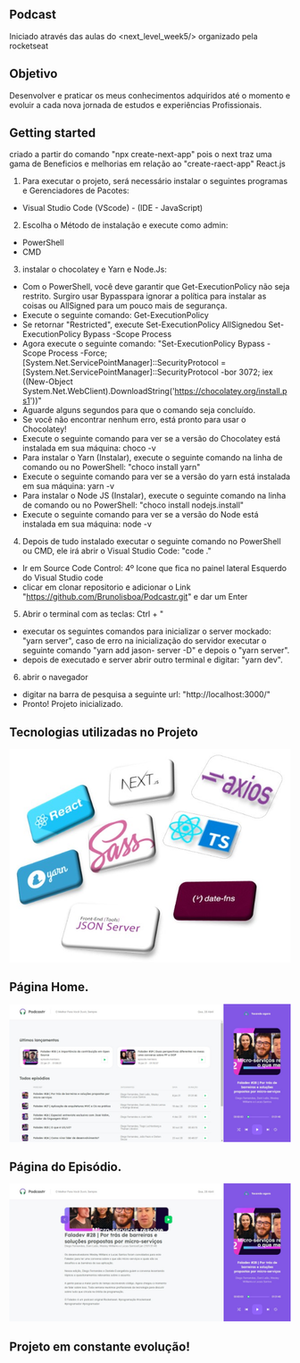 ## Podcast
Iniciado através das aulas do <next_level_week5/> organizado pela rocketseat 

## Objetivo
Desenvolver e praticar os meus conhecimentos adquiridos até o momento e evoluir a cada nova jornada de estudos e experiências Profissionais.

## Getting started
criado a partir do comando "npx create-next-app" pois o next traz uma gama de Beneficios e melhorias em relação ao "create-raect-app" React.js

1. Para executar o projeto, será necessário instalar o seguintes programas e Gerenciadores de Pacotes:
* Visual Studio Code (VScode) - (IDE - JavaScript)

2. Escolha o Método de instalação e execute como admin:
* PowerShell
* CMD

3. instalar o chocolatey e Yarn e Node.Js:
* Com o PowerShell, você deve garantir que Get-ExecutionPolicy não seja restrito. Surgiro usar Bypasspara ignorar a política para instalar as coisas ou AllSigned para um           pouco mais de segurança.
* Execute o seguinte comando: Get-ExecutionPolicy
* Se retornar "Restricted", execute Set-ExecutionPolicy AllSignedou Set-ExecutionPolicy Bypass -Scope Process
* Agora execute o seguinte comando: "Set-ExecutionPolicy Bypass -Scope Process -Force; [System.Net.ServicePointManager]::SecurityProtocol =                             [System.Net.ServicePointManager]::SecurityProtocol -bor 3072; iex ((New-Object System.Net.WebClient).DownloadString('https://chocolatey.org/install.ps1'))"
* Aguarde alguns segundos para que o comando seja concluído.
* Se você não encontrar nenhum erro, está pronto para usar o Chocolatey!
* Execute o seguinte comando para ver se a versão do Chocolatey está instalada em sua máquina: choco -v
* Para instalar o Yarn (Instalar), execute o seguinte comando na linha de comando ou no PowerShell: "choco install yarn"
* Execute o seguinte comando para ver se a versão do yarn está instalada em sua máquina: yarn -v
* Para instalar o Node JS (Instalar), execute o seguinte comando na linha de comando ou no PowerShell: "choco install nodejs.install"
* Execute o seguinte comando para ver se a versão do Node está instalada em sua máquina: node -v
  
4. Depois de tudo instalado executar o seguinte comando no PowerShell ou CMD, ele irá abrir o Visual Studio Code: "code ."
* Ir em Source Code Control: 4º Icone que fica no painel lateral Esquerdo do Visual Studio code
* clicar em clonar repositorio e adicionar o Link "https://github.com/Brunolisboa/Podcastr.git" e dar um Enter

5. Abrir o terminal com as teclas: Ctrl + " 
* executar os seguintes comandos para inicializar o server mockado: "yarn server", caso de erro na inicialização do servidor executar o seguinte comando "yarn add jason-           server -D" e depois o "yarn server".
* depois de executado e server abrir outro terminal e digitar: "yarn dev".
  
6. abrir o navegador 
* digitar na barra de pesquisa a seguinte url: "http://localhost:3000/"
* Pronto! Projeto inicializado.
  
## Tecnologias utilizadas no Projeto 
![](/imgs_git/stacks.jpg)

## Página Home. 
![](/imgs_git/PodcastrHome.jpg)

## Página do Episódio.
![](/imgs_git/PodcastrEpisode.jpg)

## Projeto em constante evolução!

